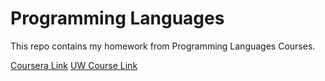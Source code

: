 # Programming Languages

This repo contains my homework from Programming Languages Courses.

[Coursera Link](https://www.coursera.org/learn/programming-languages)
[UW Course Link](https://courses.cs.washington.edu/courses/cse341/16sp/#lectures)
